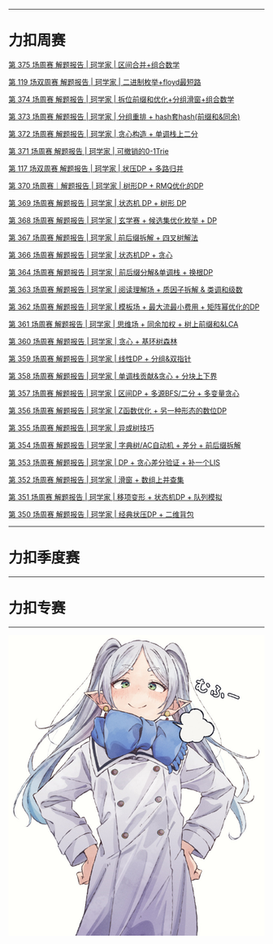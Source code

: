 
---

# 力扣周赛

[](weekly-contest-376.md)

[第 375 场周赛 解题报告 | 珂学家 | 区间合并+组合数学](weekly-contest-375.md)

[第 119 场双周赛 解题报告 | 珂学家 | 二进制枚举+floyd最短路](biweekly-contest-119.md)

[第 374 场周赛 解题报告 | 珂学家 | 拆位前缀和优化+分组滑窗+组合数学](weekly-contest-374.md)

[第 373 场周赛 解题报告 | 珂学家 | 分组重排 + hash套hash(前缀和&同余)](weekly-contest-373.md)

[第 372 场周赛 解题报告 | 珂学家 | 贪心构造 + 单调栈上二分](weekly-contest-372.md)

[第 371 场周赛 解题报告 | 珂学家 | 可撤销的0-1Trie](weekly-contest-371.md)

[第 117 场双周赛 解题报告 | 珂学家 | 状压DP + 多路归并](biweekly-contest-117.md)

[第 370 场周赛｜解题报告 | 珂学家 | 树形DP + RMQ优化的DP](weekly-contest-370.md)

[第 369 场周赛 解题报告 | 珂学家 | 状态机 DP + 树形 DP](weekly-contest-369.md)

[第 368 场周赛 解题报告 | 珂学家 | 玄学赛 + 候选集优化枚举 + DP](weekly-contest-368.md)

[第 367 场周赛 解题报告 | 珂学家 | 前后缀拆解 + 四叉树解法](weekly-contest-367.md)

[第 366 场周赛 解题报告 | 珂学家 | 状态机DP + 贪心](weekly-contest-366.md)

[](weekly-contest-365.md)

[第 364 场周赛 解题报告 | 珂学家 | 前后缀分解&单调栈 + 换根DP](weekly-contest-364.md)

[第 363 场周赛 解题报告 | 珂学家 | 阅读理解场 + 质因子拆解 & 类调和级数](weekly-contest-363.md)

[第 362 场周赛 解题报告 | 珂学家 | 模板场 + 最大流最小费用 + 矩阵幂优化的DP](weekly-contest-362.md)

[第 361 场周赛 解题报告 | 珂学家 | 思维场 + 同余加权 + 树上前缀和&LCA](weekly-contest-361.md)

[第 360 场周赛 解题报告 | 珂学家 | 贪心 + 基环树森林](weekly-contest-360.md)

[第 359 场周赛 解题报告 | 珂学家 | 线性DP + 分组&双指针](weekly-contest-359.md)

[第 358 场周赛 解题报告 | 珂学家 | 单调栈贡献&贪心 + 分块上下界](weekly-contest-358.md)

[第 357 场周赛 解题报告 | 珂学家 | 区间DP + 多源BFS/二分 + 多变量贪心](weekly-contest-357.md)

[第 356 场周赛 解题报告 | 珂学家 | Z函数优化 + 另一种形态的数位DP](weekly-contest-356.md)

[第 355 场周赛 解题报告 | 珂学家 | 异或树技巧](weekly-contest-355.md)

[第 354 场周赛 解题报告 | 珂学家 | 字典树/AC自动机 + 差分 + 前后缀拆解](weekly-contest-354.md)

[第 353 场周赛 解题报告 | 珂学家 | DP + 贪心差分验证 + 补一个LIS](weekly-contest-353.md)

[第 352 场周赛 解题报告 | 珂学家 | 滑窗 + 数组上并查集](weekly-contest-352.md)

[第 351 场周赛 解题报告 | 珂学家 | 移项变形 + 状态机DP + 队列模拟](weekly-contest-351.md)

[第 350 场周赛 解题报告 | 珂学家 | 经典状压DP + 二维背包](weekly-contest-350.md)

---
# 力扣季度赛

---
# 力扣专赛


---
![](./images/h.jpeg) 









